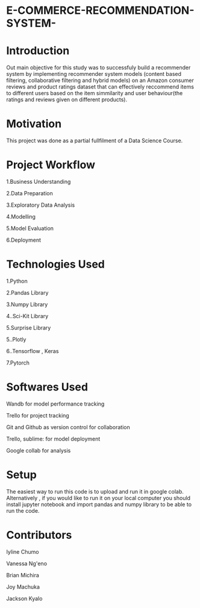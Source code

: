 # E-COMMERCE-RECOMMENDATION-SYSTEM-

# Introduction

Out main objective for this study was to successfuly build a recommender system by implementing recommender system models (content based filtering, collaborative filtering and hybrid models) on an Amazon consumer reviews and product ratings dataset that can effectively reccommend items to different users based on the item simmilarity and user behaviour(the ratings and reviews given on different products).

# Motivation

This project was done as a partial fullfilment of a Data Science Course.

# Project Workflow

1.Business Understanding

2.Data Preparation

3.Exploratory Data Analysis

4.Modelling

5.Model Evaluation

6.Deployment

# Technologies Used

1.Python

2.Pandas Library

3.Numpy Library

4..Sci-Kit Library

5.Surprise Library

5..Plotly

6..Tensorflow , Keras

7.Pytorch

# Softwares Used

Wandb for model performance tracking

Trello for project tracking

Git and Github as version control for collaboration

Trello, sublime: for model deployment

Google collab for analysis

# Setup
The easiest way to run this code is to upload and run it in google colab. Alternatively , if you would like to run it on your local computer you should install jupyter notebook and import pandas and numpy library to be able to run the code.

# Contributors

Iyline Chumo

Vanessa Ng'eno

Brian Michira

Joy Machuka

Jackson Kyalo













